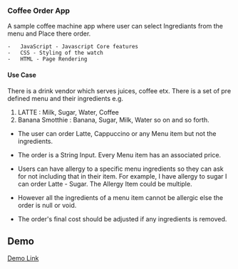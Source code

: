 

### Coffee Order App 


A sample coffee machine app where user can select Ingrediants from the menu and Place there order.



    -   JavaScript - Javascript Core features
    -   CSS - Styling of the watch 
    -   HTML - Page Rendering 


#### Use Case
There is a drink vendor which serves juices, coffee etx. There is a set of pre defined menu and their ingredients e.g.

1. LATTE : Milk, Sugar, Water, Coffee
2. Banana Smotthie : Banana, Sugar, Milk, Water so on and so forth.

 - The user can order Latte, Cappuccino or any Menu item but not the ingredients. 
 - The order is a String Input. Every Menu item has an associated price. 
 - Users can have allergy to a specific menu ingredients so they can ask for not including that in their item. 
	For example, I have allergy to sugar I can order Latte - Sugar. The Allergy Item could be multiple.

 - However all the ingredients of a menu item cannot be allergic else the order is null or void.

 - The order's final cost should be adjusted if any ingredients is removed.



## Demo

[Demo Link](https://coffee-order-app.herokuapp.com/)